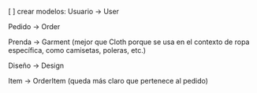 [ ] crear modelos: Usuario → User

Pedido → Order

Prenda → Garment (mejor que Cloth porque se usa en el contexto de ropa específica, como camisetas, poleras, etc.)

Diseño → Design

Item → OrderItem (queda más claro que pertenece al pedido)
